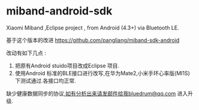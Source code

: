 # miband-android-sdk
Xiaomi Miband ,Eclipse project , from Android (4.3+) via Bluetooth LE.

基于这个版本的改进
  https://github.com/pangliang/miband-sdk-android
  
改动有如下几点 :
 1. 把原有Android stuido项目改成Eclipse 项目.
 2. 使用Android 标准的BLE接口进行改写,在华为Mate2,小米手环心率版(MI1S)下测试通过.各接口均正常.
 
缺少健康数据同步的协议,如有分析出来请发邮件给我bluedrum@qq.com 进入升级.

 


